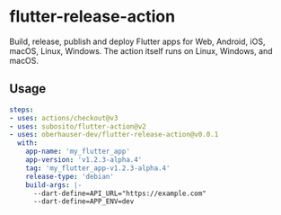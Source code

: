 # flutter-release-action

Build, release, publish and deploy Flutter apps for Web, Android, iOS, macOS, Linux, Windows.
The action itself runs on Linux, Windows, and macOS.

## Usage

```yaml
steps:
- uses: actions/checkout@v3
- uses: subosito/flutter-action@v2
- uses: oberhauser-dev/flutter-release-action@v0.0.1
  with:
    app-name: 'my_flutter_app'
    app-version: 'v1.2.3-alpha.4'
    tag: 'my_flutter_app-v1.2.3-alpha.4'
    release-type: 'debian'
    build-args: |-
      --dart-define=API_URL="https://example.com"
      --dart-define=APP_ENV=dev
```
